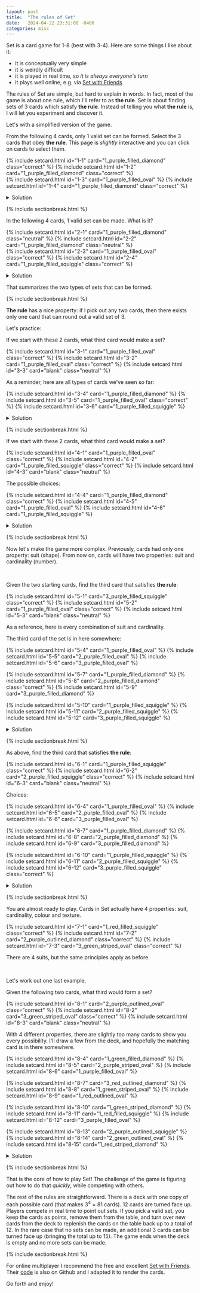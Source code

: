 ```yaml
---
layout: post
title:  "The rules of Set"
date:   2024-04-22 23:31:00 -0400
categories: misc
---
```


Set is a card game for 1-8 (best with 3-4).
Here are some things I like about it:

- it is conceptually very simple
- it is weirdly difficult
- it is played in real time, so _it is always everyone's turn_
- it plays well online, e.g. via [Set with Friends](https://setwithfriends.com/)

The rules of Set are simple, but hard to explain in words.
In fact, most of the game is about one rule, which I'll refer to as **the rule**.
Set is about finding sets of 3 cards which satisfy **the rule**.
Instead of telling you what **the rule** is, I will let you experiment and discover it.

Let's with a simplified version of the game.

From the following 4 cards, only 1 valid set can be formed.
Select the 3 cards that obey **the rule**.
This page is _slightly_ interactive and you can click on cards to select them.

<form>
{% include setcard.html id="1-1" card="1_purple_filled_diamond" class="correct" %}
{% include setcard.html id="1-2" card="1_purple_filled_diamond" class="correct" %}
<br>
{% include setcard.html id="1-3" card="1_purple_filled_oval" %}
{% include setcard.html id="1-4" card="1_purple_filled_diamond" class="correct" %}
</form>

<details>
<summary>Solution</summary>
<p>The 3 matching cards make a set.</p>
</details>

{% include sectionbreak.html %}

In the following 4 cards, 1 valid set can be made.
What is it?

<form>
{% include setcard.html id="2-1" card="1_purple_filled_diamond" class="neutral" %}
{% include setcard.html id="2-2" card="1_purple_filled_diamond" class="neutral" %}
<br>
{% include setcard.html id="2-3" card="1_purple_filled_oval" class="correct" %}
{% include setcard.html id="2-4" card="1_purple_filled_squiggle" class="correct" %}
</form>

<details>
<summary>Solution</summary>
<p>The 3 distinct cards make a set.</p>
</details>

That summarizes the two types of sets that can be formed.

{% include sectionbreak.html %}

**The rule** has a nice property: if I pick out any two cards, then there exists only one card that can round out a valid set of 3.

Let's practice:

If we start with these 2 cards, what third card would make a set?

<form>
{% include setcard.html id="3-1" card="1_purple_filled_oval" class="correct" %}
{% include setcard.html id="3-2" card="1_purple_filled_oval" class="correct" %}
{% include setcard.html id="3-3" card="blank" class="neutral" %}
</form>

As a reminder, here are all types of cards we've seen so far:

<form>
{% include setcard.html id="3-4" card="1_purple_filled_diamond" %}
{% include setcard.html id="3-5" card="1_purple_filled_oval" class="correct" %}
{% include setcard.html id="3-6" card="1_purple_filled_squiggle" %}
</form>

<details>
<summary>Solution</summary>
<p>A third oval would make a set.</p>
</details>

{% include sectionbreak.html %}

If we start with these 2 cards, what third card would make a set?

<form>
{% include setcard.html id="4-1" card="1_purple_filled_oval" class="correct" %}
{% include setcard.html id="4-2" card="1_purple_filled_squiggle" class="correct" %}
{% include setcard.html id="4-3" card="blank" class="neutral" %}
</form>

The possible choices:

<form>
{% include setcard.html id="4-4" card="1_purple_filled_diamond" class="correct" %}
{% include setcard.html id="4-5" card="1_purple_filled_oval" %}
{% include setcard.html id="4-6" card="1_purple_filled_squiggle" %}
</form>

<details>
<summary>Solution</summary>
<p>A diamond would make a set.</p>
</details>

{% include sectionbreak.html %}

Now let's make the game more complex.
Previously, cards had only one property: suit (shape).
From now on, cards will have two properties: suit and cardinality (number).

<br>

Given the two starting cards, find the third card that satisfies **the rule**:

<form>
{% include setcard.html id="5-1" card="3_purple_filled_squiggle" class="correct" %}
{% include setcard.html id="5-2" card="1_purple_filled_oval" class="correct" %}
{% include setcard.html id="5-3" card="blank" class="neutral" %}
</form>

As a reference, here is every combination of suit and cardinality.

The third card of the set is in here somewhere:

<form>
{% include setcard.html id="5-4" card="1_purple_filled_oval" %}
{% include setcard.html id="5-5" card="2_purple_filled_oval" %}
{% include setcard.html id="5-6" card="3_purple_filled_oval" %}

{% include setcard.html id="5-7" card="1_purple_filled_diamond" %}
{% include setcard.html id="5-8" card="2_purple_filled_diamond" class="correct" %}
{% include setcard.html id="5-9" card="3_purple_filled_diamond" %}

{% include setcard.html id="5-10" card="1_purple_filled_squiggle" %}
{% include setcard.html id="5-11" card="2_purple_filled_squiggle" %}
{% include setcard.html id="5-12" card="3_purple_filled_squiggle" %}
</form>

<details>
<summary>Solution</summary>
<p>The 2 of diamonds would make a set.</p>
</details>

{% include sectionbreak.html %}

As above, find the third card that satisfies **the rule**:

<form>
{% include setcard.html id="6-1" card="1_purple_filled_squiggle" class="correct" %}
{% include setcard.html id="6-2" card="2_purple_filled_squiggle" class="correct" %}
{% include setcard.html id="6-3" card="blank" class="neutral" %}
</form>

Choices:

<form>
{% include setcard.html id="6-4" card="1_purple_filled_oval" %}
{% include setcard.html id="6-5" card="2_purple_filled_oval" %}
{% include setcard.html id="6-6" card="3_purple_filled_oval" %}

{% include setcard.html id="6-7" card="1_purple_filled_diamond" %}
{% include setcard.html id="6-8" card="2_purple_filled_diamond" %}
{% include setcard.html id="6-9" card="3_purple_filled_diamond" %}

{% include setcard.html id="6-10" card="1_purple_filled_squiggle" %}
{% include setcard.html id="6-11" card="2_purple_filled_squiggle" %}
{% include setcard.html id="6-12" card="3_purple_filled_squiggle" class="correct" %}
</form>

<details>
<summary>Solution</summary>
<p>The 3 of squiggle would make a set.</p>

<p>Notice how everything matches for suit, but everything is distinct in number.
Going that other way (all the same number but all different suits) would have worked as well.</p>
</details>

{% include sectionbreak.html %}

You are almost ready to play.
Cards in Set actually have 4 properties: suit, cardinality, colour and texture.
<!-- TODO: are these the correct set names (and value names)? -->

<form>
{% include setcard.html id="7-1" card="1_red_filled_squiggle" class="correct" %}
{% include setcard.html id="7-2" card="2_purple_outlined_diamond" class="correct" %}
{% include setcard.html id="7-3" card="3_green_striped_oval" class="correct" %}
</form>

There are 4 suits, but the same principles apply as before.

<br>

Let's work out one last example.

Given the following two cards, what third would form a set?

<form>
{% include setcard.html id="8-1" card="2_purple_outlined_oval" class="correct" %}
{% include setcard.html id="8-2" card="3_green_striped_oval" class="correct" %}
{% include setcard.html id="8-3" card="blank" class="neutral" %}
</form>

With 4 different properties, there are slightly too many cards to show you every possibility.
I'll draw a few from the deck, and hopefully the matching card is in there somewhere.

<form>
{% include setcard.html id="8-4" card="1_green_filled_diamond" %}
{% include setcard.html id="8-5" card="2_purple_striped_oval" %}
{% include setcard.html id="8-6" card="1_purple_filled_oval" %}

{% include setcard.html id="8-7" card="3_red_outlined_diamond" %}
{% include setcard.html id="8-8" card="1_green_striped_oval" %}
{% include setcard.html id="8-9" card="1_red_outlined_oval" %}

{% include setcard.html id="8-10" card="1_green_striped_diamond" %}
{% include setcard.html id="8-11" card="1_red_filled_squiggle" %}
{% include setcard.html id="8-12" card="3_purple_filled_oval" %}

{% include setcard.html id="8-13" card="2_purple_outlined_squiggle" %}
{% include setcard.html id="8-14" card="2_green_outlined_oval" %}
{% include setcard.html id="8-15" card="1_red_striped_diamond" %}
</form>

<details>
<summary>Solution</summary>

{% include setcard.html id="8-16" card="1_red_filled_oval" class="correct" %}

<p>Oops!
Looks like the matching card was still in the deck.
It was the red, solid-filled ace of ovals.
</p>

<p>
If this seems uncertain, we can verify the answer.
Looking at the starting two cards, we can work through the properties one-by-one.
</p>

<ul>
<li><b>Suit:</b> the two starting cards are both ovals.</li>
<li><b>Cardinality:</b> the two starting cards have different cardinalities (2 and 3).
The third card must have a cardinality of 1.</li>
<li><b>Colour:</b> the two starting cards have different colours (purple and green).
The third card must be red.</li>
<li><b>Texture:</b> the two starting cards have different textures (empty outline and striped).
The third card must have a solid fill texture.</li>
</ul>

<p>Therefore, we know that the the matching card will be the <b>red, solid-filled, ace of ovals.</b></p>
</details>

{% include sectionbreak.html %}

That is the core of how to play Set!
The challenge of the game is figuring out how to do that _quickly_, while competing with others.

The rest of the rules are straightforward.
There is a deck with one copy of each possible card (that makes 3<sup>4</sup> = 81 cards).
12 cards are turned face up.
Players compete in real time to point out sets.
If you pick a valid set, you keep the cards as points, remove them from the table, and turn over new cards from the deck to replenish the cards on the table back up to a total of 12.
In the rare case that no sets can be made, an additional 3 cards can be turned face up (bringing the total up to 15).
The game ends when the deck is empty and no more sets can be made.

{% include sectionbreak.html %}

For online multiplayer I recommend the free and excellent [Set with Friends](https://setwithfriends.com).
Their [code](https://github.com/ekzhang/setwithfriends) is also on Github and I adapted it to render the cards.

Go forth and enjoy!

